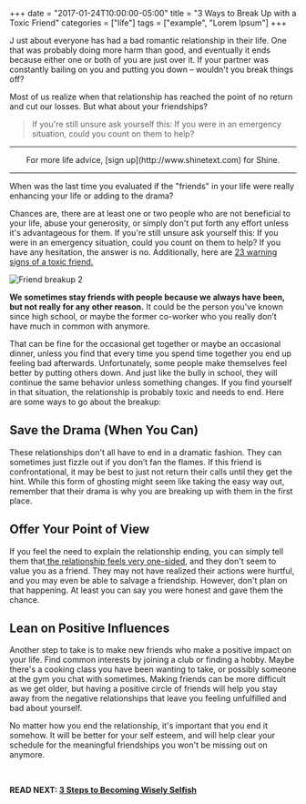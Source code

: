 +++
  date = "2017-01-24T10:00:00-05:00"
  title = "3 Ways to Break Up with a Toxic Friend"
  categories = ["life"]
  tags = ["example", "Lorem Ipsum"]
+++



<span class="dropcap">J</span> ust about everyone has had a bad romantic relationship in their life. One that was probably doing more harm than good, and eventually it ends because either one or both of you are just over it. If your partner was constantly bailing on you and putting you down – wouldn't you break things off? 

Most of us realize when that relationship has reached the point of no return and cut our losses. But what about your friendships? 

> If you're still unsure ask yourself this: If you were in an emergency situation, could you count on them to help?


---

<center> For more life advice, [sign up](http://www.shinetext.com) for Shine. </center>

---


When was the last time you evaluated if the "friends" in your life were really enhancing your life or adding to the drama? 

Chances are, there are at least one or two people who are not beneficial to your life, abuse your generosity, or simply don't put forth any effort unless it's advantageous for them. If you're still unsure ask yourself this: If you were in an emergency situation, could you count on them to help? If you have any hesitation, the answer is no. Additionally, here are [23 warning signs of a toxic friend.](http://www.huffingtonpost.com/ann-davis/23-warning-signs-of-a-tox_b_9645474.html)

![Friend breakup 2](//images.contentful.com/awpxl2koull4/6ElbKkRwbeA26yKgYe4gwk/14584384b2ddbd1c706f570bafbc3a5d/friend_breakup_body.jpg)

__We sometimes stay friends with people because we always have been, but not really for any other reason.__ It could be the person you've known since high school, or maybe the former co-worker who you really don’t have much in common with anymore. 

That can be fine for the occasional get together or maybe an occasional dinner, unless you find that every time you spend time together you end up feeling bad afterwards. Unfortunately, some people make themselves feel better by putting others down. And just like the bully in school, they will continue the same behavior unless something changes. If you find yourself in that situation, the relationship is probably toxic and needs to end. Here are some ways to go about the breakup:


##  Save the Drama (When You Can)
These relationships don't all have to end in a dramatic fashion. They can sometimes just fizzle out if you don’t fan the flames. If this friend is confrontational, it may be best to just not return their calls until they get the hint. While this form of ghosting might seem like taking the easy way out, remember that their drama is why you are breaking up with them in the first place.

## Offer Your Point of View
If you feel the need to explain the relationship ending, you can simply tell them that[ the relationship feels very one-sided](http://advice.shinetext.com/articles/3-steps-to-becoming-wisely-selfish/), 
and they don't seem to value you as a friend. They may not have realized their actions were hurtful, and you may even be able to salvage a friendship. However, don't plan on that happening. At least you can say you were honest and gave them the chance.

## Lean on Positive Influences
Another step to take is to make new friends who make a positive impact on your life.
Find common interests by joining a club or finding a hobby. Maybe there's a cooking class you have been wanting to take, or possibly someone at the gym you chat with sometimes. Making friends can be more difficult as we get older, but having a positive circle of friends will help you stay away from the negative relationships that leave you feeling unfulfilled and bad about yourself.

No matter how you end the relationship, it's important that you end it somehow. It will be better for your self esteem, and will help clear your schedule for the meaningful friendships you won't be missing out on anymore.

<br>

__READ NEXT: [3 Steps to Becoming Wisely Selfish](http://advice.shinetext.com/articles/3-steps-to-becoming-wisely-selfish/)__

<div class="pubexchange_module" id="pubexchange_below_content" data-pubexchange-module-id="2323"></div>

<script>(function(w, d, s, id) {
  w.PUBX=w.PUBX || {pub: "shine_text", discover: false, lazy: true};
  var js, pjs = d.getElementsByTagName(s)[0];
  if (d.getElementById(id)) return;
  js = d.createElement(s); js.id = id; js.async = true;
  js.src = "//main.pubexchange.com/loader.min.js";
  pjs.parentNode.insertBefore(js, pjs);
}(window, document, "script", "pubexchange-jssdk"));</script>

